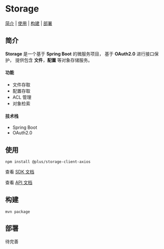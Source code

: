 # Storage
[简介](#简介) | [使用](#使用) | [构建](#构建) | [部署](#部署)

## 简介
**Storage** 是一个基于 **Spring Boot** 的微服务项目，
基于 **OAuth2.0** 进行接口保护，
提供包含 **文件**，**配置** 等对象存储服务。
#### 功能
* 文件存取
* 配置存取
* ACL 管理
* 对象检索

#### 技术栈
* Spring Boot
* OAuth2.0

## 使用
```shell
npm install @plus/storage-client-axios
```
查看 [ SDK 文档](storage-client-axios/README.md)

查看 [ API 文档](http://api.storage.wgv/doc.html)

## 构建
```shell
mvn package
```

## 部署
待完善
